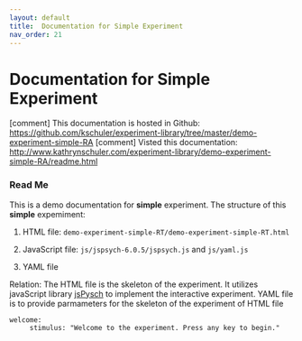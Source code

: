 ```yaml
---
layout: default
title:  Documentation for Simple Experiment
nav_order: 21
---
```

# Documentation for Simple Experiment

[comment] This documentation is hosted in Github: https://github.com/kschuler/experiment-library/tree/master/demo-experiment-simple-RA
[comment] Visted this documentation: http://www.kathrynschuler.com/experiment-library/demo-experiment-simple-RA/readme.html


### Read Me
This is a demo documentation for **simple** experiment. The structure of this **simple** expemiment:

1. HTML file: `demo-experiment-simple-RT/demo-experiment-simple-RT.html`

2. JavaScript file: `js/jspsych-6.0.5/jspsych.js` and  `js/yaml.js`
3. YAML file

Relation: The HTML file is the skeleton of the experiment. It utilizes javaScript library  [jsPysch](https://www.jspsych.org/) to implement the interactive experiment. YAML file is to provide parmameters for the skeleton of the experiment of HTML file
```
welcome:
     stimulus: "Welcome to the experiment. Press any key to begin."
```
<!--stackedit_data:
eyJoaXN0b3J5IjpbMTQ2NTExODU2MywxOTE3ODUwOTQ5LC03MD
gzNjkyMDcsLTE3NTUxNjAxMDYsOTk3MDgwODIyLDExODk5ODA3
MzQsMTYwOTI5NzE1MCwtNDkxNjM1NDc5LC0xOTQwNjkyMTQwLC
04NjQzMDMwNTEsLTczOTM2NTE0MCwxNTgxNDYzOTg2LC0xMDU5
NDM3NTczLDI5NjY1MjQ3MywxNzg4Nzk1NDc1LC0xOTYwNzI0Mz
Q0LDE3ODYwNTg1NTNdfQ==
-->